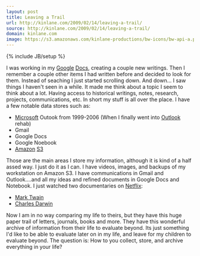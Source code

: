 ```yaml
---
layout: post
title: Leaving a Trail
url: http://kinlane.com/2009/02/14/leaving-a-trail/
source: http://kinlane.com/2009/02/14/leaving-a-trail/
domain: kinlane.com
image: https://s3.amazonaws.com/kinlane-productions/bw-icons/bw-api-a.png
---
```

{% include JB/setup %}

<p>
     I was working in my <a class="zem_slink" title="Google" rel="homepage" href="http://google.com">Google</a> <a class="zem_slink" title="Google Docs" rel="homepage" href="http://docs.google.com/">Docs</a>, creating a couple new writings. Then I remember a couple other items I had written before and decided to look for them. Instead of seaching I just started scrolling down. And down... I saw things I haven't seen in a while. It made me think about a topic I seem to think about a lot. Having access to historical writings, notes, research, projects, communications, etc. In short my stuff is all over the place. I have a few notable data stores such as:
</p>
<ul class="mainlist">
     <li>
          <a class="zem_slink" title="Microsoft" rel="homepage" href="http://www.microsoft.com">Microsoft</a> Outook from 1999-2006 (When I finally went into <a class="zem_slink" title="Outlook (magazine)" rel="wikipedia" href="http://en.wikipedia.org/wiki/Outlook_%28magazine%29">Outlook</a> rehab)
     </li>
     <li>Gmail
     </li>
     <li>Google Docs
     </li>
     <li>Google Noebook
     </li>
     <li>
          <a class="zem_slink" title="Amazon" rel="homepage" href="http://amazon.com/">Amazon</a> <a class="zem_slink" title="Amazon S3" rel="homepage" href="http://aws.amazon.com/s3">S3</a>
     </li>
</ul>
<p>
     Those are the main areas I store my information, although it is kind of a half assed way. I just do it as I can. I have videos, images, and backups of my workstation on Amazon S3. I have communications in Gmail and Outlook....and all my ideas and refined documents in Google Docs and Notebook. I just watched two documentaries on <a class="zem_slink" title="Netflix" rel="homepage" href="http://www.netflix.com/">Netflix</a>:
</p>
<ul class="mainlist">
     <li>
          <a class="zem_slink" title="Mark Twain" rel="wikipedia" href="http://en.wikipedia.org/wiki/Mark_Twain">Mark Twain</a>
     </li>
     <li>
          <a class="zem_slink" title="Charles Darwin" rel="lastfm" href="http://www.last.fm/music/Charles%2BDarwin">Charles Darwin</a>
     </li>
</ul>
<p>
     Now I am in no way comparing my life to theirs, but they have this huge paper trail of letters, journals, books and more. They have this wonderful archive of information from their life to evaluate beyond. Its just something I'd like to be able to evaluate later on in my life, and leave for my children to evaluate beyond. The question is: How to you collect, store, and archive everything in your life?
</p>